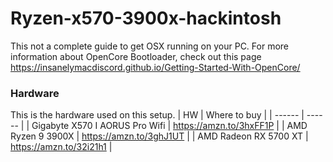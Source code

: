 # Ryzen-x570-3900x-hackintosh

This not a complete guide to get OSX running on your PC.
For more information about OpenCore Bootloader, check out this page
https://insanelymacdiscord.github.io/Getting-Started-With-OpenCore/

### Hardware
This is the hardware used on this setup.
| HW | Where to buy |
| ------ | ------ |
| Gigabyte X570 I AORUS Pro Wifi | https://amzn.to/3hxFF1P |
| AMD Ryzen 9 3900X | https://amzn.to/3ghJ1UT |
| AMD Radeon RX 5700 XT | https://amzn.to/32i21h1 |
